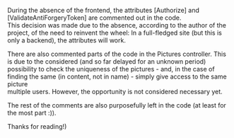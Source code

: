 During the absence of the frontend, the attributes [Authorize] and [ValidateAntiForgeryToken] are commented out in the code.  
This decision was made due to the absence, according to the author of the project, of the need to reinvent the wheel:
In a full-fledged site (but this is only a backend), the attributes will work.  
  
There are also commented parts of the code in the Pictures controller. This is due to the considered (and so far delayed for an unknown period) possibility
to check the uniqueness of the pictures - and, in the case of finding the same (in content, not in name) - simply give access to the same picture  
multiple users. However, the opportunity is not considered necessary yet.  

The rest of the comments are also purposefully left in the code (at least for the most part :)).

Thanks for reading!)